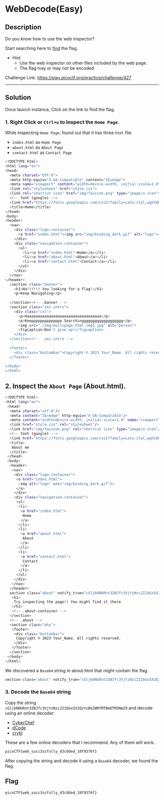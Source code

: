 # WebDecode(Easy)
## Description
Do you know how to use the web inspector?

Start searching here to [find](http://titan.picoctf.net:57814/index.html) the flag.

- Hint
  - Use the web inspector on other files included by the web page.
  - The flag may or may not be encoded

Challenge Link: https://play.picoctf.org/practice/challenge/427

---

## Solution
Once launch instance, Click on the link to find the flag.

### 1. Right Click or `Ctrl+u` to Inspect the `Home Page`.
While inspecting `Home Page`, found out that it has three `html` file:
- `index.html` as `Home Page`
- `about.html` as `About Page`
- `contact.html` as `Contact Page`
```bash
<!DOCTYPE html>
<html lang="en">
<head>
  <meta charset="UTF-8">
  <meta http-equiv="X-UA-Compatible" content="IE=edge">
  <meta name="viewport" content="width=device-width, initial-scale=1.0">
  <link rel="stylesheet" href="style.css">
  <link rel="shortcut icon" href="img/favicon.png" type="image/x-icon">
  <!-- font (google) -->
  <link href="https://fonts.googleapis.com/css2?family=Lato:ital,wght@0,400;0,700;1,400&display=swap" rel="stylesheet">
  <title>Home</title>
</head>
<body>
<header>
  <nav>
    <div class="logo-container">
      <a href="index.html"><img src="img/binding_dark.gif" alt="logo"></a>
    </div>
    <div class="navigation-container">
      <ul>
        <li><a href="index.html">Home</a></li>
        <li><a href="about.html">About</a></li>
        <li><a href="contact.html">Contact</a></li>
      </ul>
    </div>
  </nav>
</header>
  <section class="banner">
    <h1>Ha!!!!!! You looking for a flag?</h1>
    <p>Keep Navigating</p>
  
  </section><!-- .banner -->
  <section class="sec-intro">
    <div class="col">
      <p>Haaaaaaaaaaaaaaaaaaaaaaaaaaaaaaaaaa</p>
      <p>Keepppppppppppppp Searchinggggggggggggggggggg</p>
      <img src="./img/multipage-html-img1.jpg" alt="person">
      <figcaption>Don't give up!</figcaption>
    </div>
  </section><!-- .sec-intro -->
  
  <footer>
    <div class="bottombar">Copyright © 2023 Your_Name. All rights reserved.</div>
  </footer>
  
</body>
</html>
```

## 2. Inspect the `About Page` (About.html).
```bash
<!DOCTYPE html>
<html lang="en">
 <head>
  <meta charset="utf-8"/>
  <meta content="IE=edge" http-equiv="X-UA-Compatible"/>
  <meta content="width=device-width, initial-scale=1.0" name="viewport"/>
  <link href="style.css" rel="stylesheet"/>
  <link href="img/favicon.png" rel="shortcut icon" type="image/x-icon"/>
  <!-- font (google) -->
  <link href="https://fonts.googleapis.com/css2?family=Lato:ital,wght@0,400;0,700;1,400&amp;display=swap" rel="stylesheet"/>
  <title>
   About me
  </title>
 </head>
 <body>
  <header>
   <nav>
    <div class="logo-container">
     <a href="index.html">
      <img alt="logo" src="img/binding_dark.gif"/>
     </a>
    </div>
    <div class="navigation-container">
     <ul>
      <li>
       <a href="index.html">
        Home
       </a>
      </li>
      <li>
       <a href="about.html">
        About
       </a>
      </li>
      <li>
       <a href="contact.html">
        Contact
       </a>
      </li>
     </ul>
    </div>
   </nav>
  </header>
  section class="about" notify_true="cGljb0NURnt3ZWJfc3VjYzNzc2Z1bGx5X2QzYzBkZWRfMTBmOTM3NmZ9">
   <h1>
    Try inspecting the page!! You might find it there
   </h1>
   <!-- .about-container -->
  </section>
  <!-- .about -->
  <section class="why">
   <footer>
    <div class="bottombar">
     Copyright © 2023 Your_Name. All rights reserved.
    </div>
   </footer>
  </section>
 </body>
</html>
```
We discovered a `Base64` string in about.html that might contain the flag.
```bash
section class="about" notify_true="cGljb0NURnt3ZWJfc3VjYzNzc2Z1bGx5X2QzYzBkZWRfMTBmOTM3NmZ9">
```

### 3. Decode the `Base64` string
Copy the string `cGljb0NURnt3ZWJfc3VjYzNzc2Z1bGx5X2QzYzBkZWRfMTBmOTM3NmZ9` and decode using an online decoder:
- [CyberChef](https://gchq.github.io/CyberChef/)
- [dCode](https://www.dcode.fr/base-64-encoding)
- [crytii](https://cryptii.com/)
  
These are a few online decoders that I recommend. Any of them will work.
```bash
picoCTF{web_succ3ssfully_d3c0ded_10f9376f}
```
After copying the string and decode it using a `Base64` decoder, we found the flag.

## Flag
```bash
picoCTF{web_succ3ssfully_d3c0ded_10f9376f}
```








